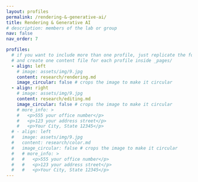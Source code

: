 ```yaml
---
layout: profiles
permalink: /rendering-&-generative-ai/
title: Rendering & Generative AI
# description: members of the lab or group
nav: false
nav_order: 7

profiles:
  # if you want to include more than one profile, just replicate the following block
  # and create one content file for each profile inside _pages/
  - align: left
    # image: assets/img/9.jpg
    content: research/rendering.md
    image_circular: false # crops the image to make it circular
  - align: right
    # image: assets/img/9.jpg
    content: research/editing.md
    image_circular: false # crops the image to make it circular
    # more_info: >
    #   <p>555 your office number</p>
    #   <p>123 your address street</p>
    #   <p>Your City, State 12345</p>
  # - align: left
  #   image: assets/img/9.jpg
  #   content: research/color.md
  #   image_circular: false # crops the image to make it circular
  #   # more_info: >
  #   #   <p>555 your office number</p>
  #   #   <p>123 your address street</p>
  #   #   <p>Your City, State 12345</p>
---
```

